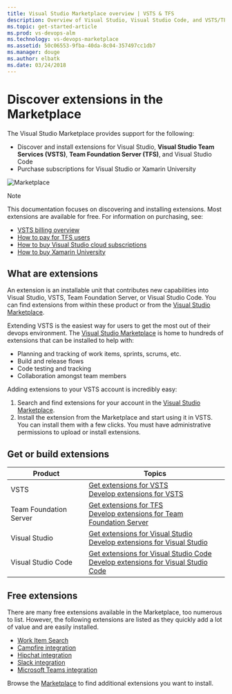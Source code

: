 ```yaml
---
title: Visual Studio Marketplace overview | VSTS & TFS 
description: Overview of Visual Studio, Visual Studio Code, and VSTS/TFS extensions offered through the Visual Studio Marketplace
ms.topic: get-started-article
ms.prod: vs-devops-alm
ms.technology: vs-devops-marketplace
ms.assetid: 50c06553-9fba-40da-8c04-357497cc1db7
ms.manager: douge
ms.author: elbatk
ms.date: 03/24/2018
---
```


#  Discover extensions in the Marketplace

The Visual Studio Marketplace provides support for the following: 
- Discover and install extensions for Visual Studio, **Visual Studio Team Services (VSTS)**, **Team Foundation Server (TFS)**, and Visual Studio Code
- Purchase subscriptions for Visual Studio or Xamarin University

<img alt="Marketplace" src="_img/overview/marketplace-vs-new.png" />

>[!NOTE]
> This documentation focuses on discovering and installing extensions. Most extensions are available for free. For information on purchasing, see:
> - [VSTS billing overview](../billing/overview.md)
> - [How to pay for TFS users](../billing/buy-access-tfs-test-hub.md)
> - [How to buy Visual Studio cloud subscriptions](https://docs.microsoft.com/visualstudio/subscriptions/vscloud-overview)
> - [How to buy Xamarin University](../billing/xamarin-univ.md)

## What are extensions

An extension is an installable unit that contributes new capabilities into Visual Studio, VSTS, Team Foundation Server, or Visual Studio Code. You can find extensions from within these product or from the [Visual Studio Marketplace](https://marketplace.visualstudio.com/). 

Extending VSTS is the easiest way for users to get the most out of their 
devops environment. The [Visual Studio Marketplace](https://marketplace.visualstudio.com) is home to hundreds of extensions
that can be installed to help with:
- Planning and tracking of work items, sprints, scrums, etc. 
- Build and release flows
- Code testing and tracking
- Collaboration amongst team members

Adding extensions to your VSTS account is incredibly easy:

1. Search and find extensions for your account in the [Visual Studio Marketplace](https://marketplace.visualstudio.com).
2. Install the extension from the Marketplace and start using it in VSTS.
You can install them with a few clicks. You must have administrative permissions to upload or install extensions. 

## Get or build extensions

| Product | Topics |
|-----------------------------|--------------------------------------------------------------------------------------------------|
| VSTS | [Get extensions for VSTS](install-vsts-extension.md) <br/> [Develop extensions for VSTS](https://aka.ms/vsoextensions) |
| Team Foundation Server | [Get extensions for TFS](get-tfs-extensions.md) <br/> [Develop extensions for Team Foundation Server](https://aka.ms/vsoextensions) |
| Visual Studio | [Get extensions for Visual Studio](https://marketplace.visualstudio.com/vs) <br/> [Develop extensions for Visual Studio](http://aka.ms/extendvs) |
| Visual Studio Code | [Get extensions for Visual Studio Code](https://marketplace.visualstudio.com/vscode) <br/> [Develop extensions for Visual Studio Code](http://go.microsoft.com/fwlink/?LinkID=703825) |


## Free extensions 

There are many free extensions available in the Marketplace, too numerous to list. However, the following extensions are listed as they quickly add a lot of value and are easily installed. 

- [Work Item Search](https://marketplace.visualstudio.com/items?itemName=ms.vss-workitem-search)   
- [Campfire integration](https://marketplace.visualstudio.com/items?itemName=ms-vsts.services-campfire)   
- [Hipchat integration](https://marketplace.visualstudio.com/items?itemName=ms-vsts.services-hipchat)   
- [Slack integration](https://marketplace.visualstudio.com/items?itemName=ms-vsts.vss-services-slack)   
- [Microsoft Teams integration](https://marketplace.visualstudio.com/items?itemName=ms-vsts.vss-services-teams)    

Browse the [Marketplace](https://marketplace.visualstudio.com/) to find additional extensions you want to install. 






